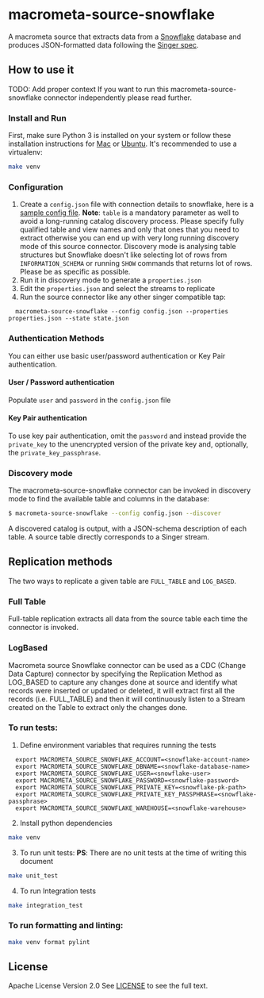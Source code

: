 # macrometa-source-snowflake

A macrometa source that extracts data from a [Snowflake](https://www.snowflake.com/) database and produces JSON-formatted data following the [Singer spec](https://github.com/singer-io/getting-started/blob/master/docs/SPEC.md).

## How to use it

TODO: Add proper context
If you want to run this macrometa-source-snowflake connector independently please read further.

### Install and Run

First, make sure Python 3 is installed on your system or follow these
installation instructions for [Mac](http://docs.python-guide.org/en/latest/starting/install3/osx/) or
[Ubuntu](https://www.digitalocean.com/community/tutorials/how-to-install-python-3-and-set-up-a-local-programming-environment-on-ubuntu-16-04).
It's recommended to use a virtualenv:

```bash
make venv
```

### Configuration

1. Create a `config.json` file with connection details to snowflake, here is a [sample config file](./config_sample.json).
   **Note**: `table` is a mandatory parameter as well to avoid a long-running catalog discovery process.
   Please specify fully qualified table and view names and only that ones that you need to extract otherwise you can
   end up with very long running discovery mode of this source connector. Discovery mode is analysing table structures but
   Snowflake doesn't like selecting lot of rows from `INFORMATION_SCHEMA` or running `SHOW` commands that returns lot of
   rows. Please be as specific as possible.
2. Run it in discovery mode to generate a `properties.json`
3. Edit the `properties.json` and select the streams to replicate
4. Run the source connector like any other singer compatible tap:

```
  macrometa-source-snowflake --config config.json --properties properties.json --state state.json
```

### Authentication Methods

You can either use basic user/password authentication or Key Pair authentication.

#### User / Password authentication

Populate `user` and `password` in the `config.json` file

#### Key Pair authentication

To use key pair authentication, omit the `password` and instead provide the `private_key` to the unencrypted version of the private key and, optionally, the `private_key_passphrase`.

### Discovery mode

The macrometa-source-snowflake connector can be invoked in discovery mode to find the available table and columns in the database:

```bash
$ macrometa-source-snowflake --config config.json --discover
```

A discovered catalog is output, with a JSON-schema description of each table. A
source table directly corresponds to a Singer stream.

## Replication methods

The two ways to replicate a given table are `FULL_TABLE` and `LOG_BASED`.

### Full Table

Full-table replication extracts all data from the source table each time the connector
is invoked.

### LogBased

Macrometa source Snowflake connector can be used as a CDC (Change Data Capture) connector by specifying the Replication Method as LOG_BASED to capture any changes done at source and identify what records were inserted or updated or deleted, it will extract first all the records (i.e. FULL_TABLE) and then it will continuously listen to a Stream created on the Table to extract only the changes done.

### To run tests:

1. Define environment variables that requires running the tests

```
  export MACROMETA_SOURCE_SNOWFLAKE_ACCOUNT=<snowflake-account-name>
  export MACROMETA_SOURCE_SNOWFLAKE_DBNAME=<snowflake-database-name>
  export MACROMETA_SOURCE_SNOWFLAKE_USER=<snowflake-user>
  export MACROMETA_SOURCE_SNOWFLAKE_PASSWORD=<snowflake-password>
  export MACROMETA_SOURCE_SNOWFLAKE_PRIVATE_KEY=<snowflake-pk-path>
  export MACROMETA_SOURCE_SNOWFLAKE_PRIVATE_KEY_PASSPHRASE=<snowflake-passphrase>
  export MACROMETA_SOURCE_SNOWFLAKE_WAREHOUSE=<snowflake-warehouse>
```

2. Install python dependencies

```bash
make venv
```

3. To run unit tests:
   **PS**: There are no unit tests at the time of writing this document

```bash
make unit_test
```

4. To run Integration tests

```bash
make integration_test
```

### To run formatting and linting:

```bash
make venv format pylint
```

## License

Apache License Version 2.0
See [LICENSE](LICENSE) to see the full text.
